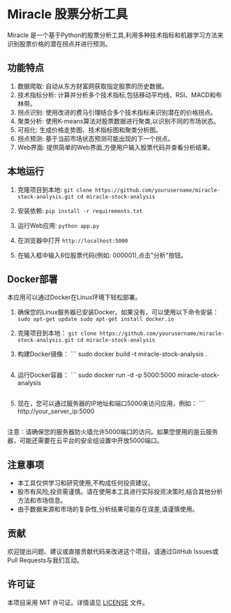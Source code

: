 # Miracle 股票分析工具

Miracle 是一个基于Python的股票分析工具,利用多种技术指标和机器学习方法来识别股票价格的潜在拐点并进行预测。

## 功能特点

1. 数据爬取: 自动从东方财富网获取指定股票的历史数据。
2. 技术指标分析: 计算并分析多个技术指标,包括移动平均线、RSI、MACD和布林带。
3. 拐点识别: 使用改进的费马引理结合多个技术指标来识别潜在的价格拐点。
4. 聚类分析: 使用K-means算法对股票数据进行聚类,以识别不同的市场状态。
5. 可视化: 生成价格走势图、技术指标图和聚类分析图。
6. 拐点预测: 基于当前市场状态预测可能出现的下一个拐点。
7. Web界面: 提供简单的Web界面,方便用户输入股票代码并查看分析结果。

## 本地运行

1. 克隆项目到本地:   ```
   git clone https://github.com/yourusername/miracle-stock-analysis.git
   cd miracle-stock-analysis   ```

2. 安装依赖:   ```
   pip install -r requirements.txt   ```

3. 运行Web应用:   ```
   python app.py   ```

4. 在浏览器中打开 `http://localhost:5000`

5. 在输入框中输入6位股票代码(例如: 000001),点击"分析"按钮。

## Docker部署

本应用可以通过Docker在Linux环境下轻松部署。

1. 确保您的Linux服务器已安装Docker。如果没有，可以使用以下命令安装：   ```
   sudo apt-get update
   sudo apt-get install docker.io   ```

2. 克隆项目到本地：   ```
   git clone https://github.com/yourusername/miracle-stock-analysis.git
   cd miracle-stock-analysis   ```

3. 构建Docker镜像：   ```
   sudo docker build -t miracle-stock-analysis .
   ```

4. 运行Docker容器：   ```
   sudo docker run -d -p 5000:5000 miracle-stock-analysis
   ```

5. 现在，您可以通过服务器的IP地址和端口5000来访问应用，例如：   ```
   http://your_server_ip:5000
   ```

注意：请确保您的服务器防火墙允许5000端口的访问。如果您使用的是云服务器，可能还需要在云平台的安全组设置中开放5000端口。

## 注意事项

- 本工具仅供学习和研究使用,不构成任何投资建议。
- 股市有风险,投资需谨慎。请在使用本工具进行实际投资决策时,结合其他分析方法和市场信息。
- 由于数据来源和市场的复杂性,分析结果可能存在误差,请谨慎使用。

## 贡献

欢迎提出问题、建议或直接贡献代码来改进这个项目。请通过GitHub Issues或Pull Requests与我们互动。

## 许可证

本项目采用 MIT 许可证。详情请见 [LICENSE](LICENSE) 文件。
